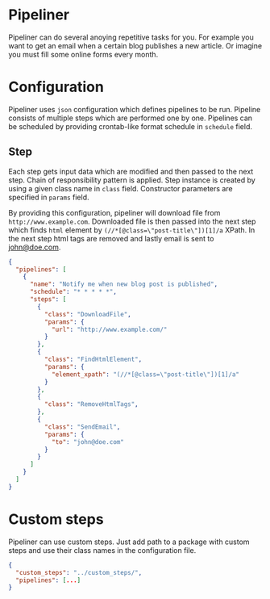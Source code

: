# Pipeliner
Pipeliner can do several anoying repetitive tasks for you. For example you want to get an email when a certain blog publishes a new article. Or imagine you must fill some online forms every month. 

# Configuration
Pipeliner uses `json` configuration which defines pipelines to be run. Pipeline consists of multiple steps which are performed one by one. Pipelines can be scheduled by providing crontab-like format schedule in `schedule` field. 

## Step
Each step gets input data which are modified and then passed to the next step. Chain of responsibility pattern is applied. Step instance is created by using a given class name in `class` field. Constructor parameters are specified in `params` field.

By providing this configuration, pipeliner will download file from `http://www.example.com`. Downloaded file is then passed into the next step which finds `html` element by `(//*[@class=\"post-title\"])[1]/a` XPath. In the next step html tags are removed and lastly email is sent to john@doe.com.
```json
{
  "pipelines": [
    {
      "name": "Notify me when new blog post is published",
      "schedule": "* * * * *",
      "steps": [
        {
          "class": "DownloadFile",
          "params": {
            "url": "http://www.example.com/"
          }
        },
        {
          "class": "FindHtmlElement",
          "params": {
            "element_xpath": "(//*[@class=\"post-title\"])[1]/a"
          }
        },
        {
          "class": "RemoveHtmlTags",
        },
        {
          "class": "SendEmail",
          "params": {
            "to": "john@doe.com"
          }
        }
      ]
    }
  ]
}
```

# Custom steps 
Pipeliner can use custom steps. Just add path to a package with custom steps and use their class names in the configuration file.
```json
{
  "custom_steps": "../custom_steps/",
  "pipelines": [...]
}
```
